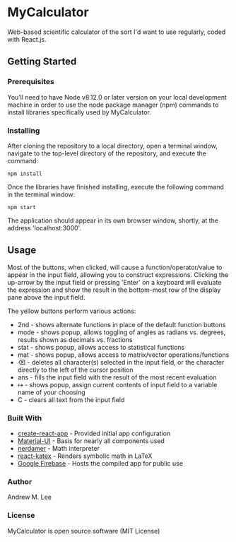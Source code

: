 # MyCalculator
Web-based scientific calculator of the sort I'd want to use regularly, coded with React.js.

## Getting Started
### Prerequisites
You’ll need to have Node v8.12.0 or later version on your local development machine in order to use the node package manager (npm) commands to install libraries specifically used by MyCalculator.

### Installing
After cloning the repository to a local directory, open a terminal window, navigate to the top-level directory of the repository, and execute the command:
```
npm install
```
Once the libraries have finished installing, execute the following command in the terminal window:
```
npm start
```
The application should appear in its own browser window, shortly, at the address 'localhost:3000'.

## Usage
Most of the buttons, when clicked, will cause a function/operator/value to appear in the input field, allowing you to construct expressions. Clicking the up-arrow by the input field or pressing 'Enter' on a keyboard will evaluate the expression and show the result in the bottom-most row of the display pane above the input field.

The yellow buttons perform various actions:
* 2nd - shows alternate functions in place of the default function buttons
* mode - shows popup, allows toggling of angles as radians vs. degrees, results shown as decimals vs. fractions
* stat - shows popup, allows access to statistical functions
* mat - shows popup, allows access to matrix/vector operations/functions
* ⌫ - deletes all character(s) selected in the input field, or the character directly to the left of the cursor position
* ans - fills the input field with the result of the most recent evaluation
* ↦ - shows popup, assign current contents of input field to a variable name of your choosing
* C - clears all text from the input field

### Built With
* [create-react-app](https://github.com/facebook/create-react-app) - Provided initial app configuration
* [Material-UI](https://material-ui.com/) - Basis for nearly all components used
* [nerdamer](https://nerdamer.com/) - Math interpreter
* [react-katex](https://www.npmjs.com/package/react-katex) - Renders symbolic math in LaTeX
* [Google Firebase](https://firebase.google.com/) - Hosts the compiled app for public use

### Author
Andrew M. Lee

### License
MyCalculator is open source software (MIT License)
